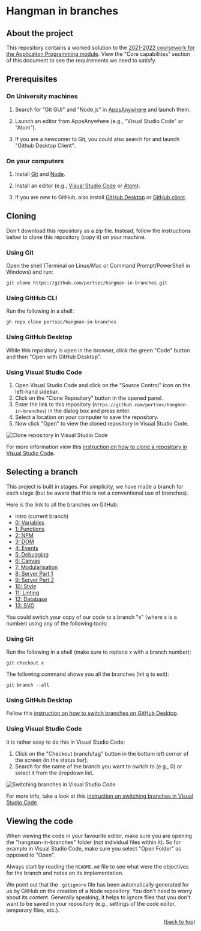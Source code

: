 <div id="top"></div>

<!-- BRANCH TITLE -->

# Hangman in branches

<!-- ABOUT THE PROJECT -->

## About the project

This repository contains a worked solution to the [2021-2022 coursework for the Application Programming module](https://docs.google.com/document/d/1cF3u2ldutHaBAzFOEsnVwfKrnPTylOrn-hAGFSDWca8/edit?usp).
View the "Core capabilities" section of this document to see the requirements we need to satisfy.

<!-- PREREQUISITES -->

## Prerequisites

### On University machines

1. Search for "Git GUI" and "Node.js" in [AppsAnywhere](https://appsanywhere.port.ac.uk) and launch them.

1. Launch an editor from AppsAnywhere (e.g., "Visual Studio Code" or "Atom").

1. If you are a newcomer to Git, you could also search for and launch "Github Desktop Client".

### On your computers

1. Install [Git](https://git-scm.com/book/en/v2/Getting-Started-Installing-Git) and [Node](https://nodejs.org/en/download/).

1. Install an editor (e.g., [Visual Studio Code](https://code.visualstudio.com) or [Atom](https://atom.io)).

1. If you are new to GitHub, also install [GitHub Desktop](https://desktop.github.com) or [GitHub client](https://github.com/cli/cli).

<!-- CLONING -->

## Cloning

Don't download this repository as a zip file.
Instead, follow the instructions below to clone this repository (copy it) on your machine.

### Using Git

Open the shell (Terminal on Linux/Mac or Command Prompt/PowerShell in Windows) and run:

```
git clone https://github.com/portsoc/hangman-in-branches.git
```

### Using GitHub CLI

Run the following in a shell:

```
gh repo clone portsoc/hangman-in-branches
```

### Using GitHub Desktop

While this repository is open in the browser, click the green "Code" button and then "Open with GitHub Desktop".

### Using Visual Studio Code

1. Open Visual Studio Code and click on the "Source Control" icon on the left-hand sidebar.
1. Click on the "Clone Repository" button in the opened panel.
1. Enter the link to this repository (`https://github.com/portsoc/hangman-in-branches`) in the dialog box and press enter.
1. Select a location on your computer to save the repository.
1. Now click "Open" to view the cloned repository in Visual Studio Code.

![Clone repository in Visual Studio Code](https://i.imgur.com/14ZY6aB.png)

For more information view this [instruction on how to clone a repository in Visual Studio Code](https://code.visualstudio.com/docs/editor/versioncontrol#_cloning-a-repository).

<!-- SELECTING A BRANCH -->

## Selecting a branch

This project is built in stages.
For simplicity, we have made a branch for each stage (but be aware that this is not a conventional use of branches).

Here is the link to all the branches on GitHub:

- Intro (current branch)
- [0: Variables](https://github.com/portsoc/hangman-in-branches/tree/0)
- [1: Functions](https://github.com/portsoc/hangman-in-branches/tree/1)
- [2: NPM](https://github.com/portsoc/hangman-in-branches/tree/2)
- [3: DOM](https://github.com/portsoc/hangman-in-branches/tree/3)
- [4: Events](https://github.com/portsoc/hangman-in-branches/tree/4)
- [5: Debugging](https://github.com/portsoc/hangman-in-branches/tree/5)
- [6: Canvas](https://github.com/portsoc/hangman-in-branches/tree/6)
- [7: Modularisation](https://github.com/portsoc/hangman-in-branches/tree/7)
- [8: Server Part 1](https://github.com/portsoc/hangman-in-branches/tree/8)
- [9: Server Part 2](https://github.com/portsoc/hangman-in-branches/tree/9)
- [10: Style](https://github.com/portsoc/hangman-in-branches/tree/10)
- [11: Linting](https://github.com/portsoc/hangman-in-branches/tree/11)
- [12: Database](https://github.com/portsoc/hangman-in-branches/tree/12)
- [13: SVG](https://github.com/portsoc/hangman-in-branches/tree/13)

You could switch your copy of our code to a branch "x" (where x is a number) using any of the following tools:

### Using Git

Run the following in a shell (make sure to replace x with a branch number):

```
git checkout x
```

The following command shows you all the branches (hit <kbd>q</kbd> to exit):

```
git branch --all
```

### Using GitHub Desktop

Follow this [instruction on how to switch branches on GitHub Desktop](https://docs.github.com/en/desktop/contributing-and-collaborating-using-github-desktop/making-changes-in-a-branch/managing-branches#switching-between-branches).

### Using Visual Studio Code

It is rather easy to do this in Visual Studio Code:

1. Click on the "Checkout branch/tag" button in the bottom left corner of the screen (in the status bar).
1. Search for the name of the branch you want to switch to (e.g., 0) or select it from the dropdown list.

![Switching branches in Visual Studio Code](https://i.imgur.com/xouBbGe.png)

For more info, take a look at this [instruction on switching branches in Visual Studio Code](https://code.visualstudio.com/docs/editor/versioncontrol#_branches-and-tags).

<!-- RUNNING AND VIEWING THE CODE -->

## Viewing the code

When viewing the code in your favourite editor, make sure you are opening the "hangman-in-branches" folder (not individual files within it).
So for example in Visual Studio Code, make sure you select "Open Folder" as opposed to "Open".

Always start by reading the `README.md` file to see what were the objectives for the branch and notes on its implementation.

We point out that the `.gitignore` file has been automatically generated for us by GitHub on the creation of a Node repository.
You don't need to worry about its content.
Generally speaking, it helps to ignore files that you don't want to be saved in your repository (e.g., settings of the code editor, temporary files, etc.).

<p align="right">(<a href="#top">back to top</a>)</p>
